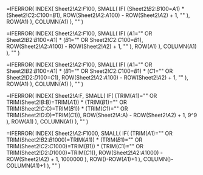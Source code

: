 =IFERROR(
    INDEX(
        Sheet2!$A$2:$F$100,
        SMALL(
            IF(
                (Sheet2!$B$2:$B$100=$A$1) * (Sheet2!$C$2:$C$100=$B$1),
                ROW(Sheet2!$A$2:$A$100) - ROW(Sheet2!$A$2) + 1,
                ""
            ),
            ROW(A1)
        ),
        COLUMN(A1)
    ),
    ""
)


=IFERROR(
    INDEX(
        Sheet2!$A$2:$F$100,
        SMALL(
            IF(
                ($A$1="" OR Sheet2!$B$2:$B$100=$A$1) *
                ($B$1="" OR Sheet2!$C$2:$C$100=$B$1),
                ROW(Sheet2!$A$2:$A$100) - ROW(Sheet2!$A$2) + 1,
                ""
            ),
            ROW(A1)
        ),
        COLUMN(A1)
    ),
    ""
)


=IFERROR(
    INDEX(
        Sheet2!$A$2:$F$100,
        SMALL(
            IF(
                ($A$1="" OR Sheet2!$B$2:$B$100=$A$1) *
                ($B$1="" OR Sheet2!$C$2:$C$100=$B$1) *
                ($C$1="" OR Sheet2!$D$2:$D$100=$C$1),
                ROW(Sheet2!$A$2:$A$100) - ROW(Sheet2!$A$2) + 1,
                ""
            ), 
            ROW(A1)
        ), 
        COLUMN(A1)
    ), 
    ""
)

=IFERROR(
    INDEX(
        Sheet2!$A:$F,
        SMALL(
            IF(
                (TRIM($A$1)="" OR TRIM(Sheet2!$B:$B)=TRIM($A$1)) * 
                (TRIM($B$1)="" OR TRIM(Sheet2!$C:$C)=TRIM($B$1)) * 
                (TRIM($C$1)="" OR TRIM(Sheet2!$D:$D)=TRIM($C$1)), 
                ROW(Sheet2!$A:$A) - ROW(Sheet2!$A$2) + 1, 
                9^9
            ), 
            ROW(A1)
        ), 
        COLUMN(A1)
    ), 
    ""
)

=IFERROR(
    INDEX(
        Sheet2!$A$2:$F$1000,
        SMALL(
            IF(
                (TRIM($A$1)="" OR TRIM(Sheet2!$B$2:$B$1000)=TRIM($A$1)) * 
                (TRIM($B$1)="" OR TRIM(Sheet2!$C$2:$C$1000)=TRIM($B$1)) * 
                (TRIM($C$1)="" OR TRIM(Sheet2!$D$2:$D$1000)=TRIM($C$1)), 
                ROW(Sheet2!$A$2:$A$1000) - ROW(Sheet2!$A$2) + 1, 
                1000000
            ), 
            ROW()-ROW($A$1)+1
        ), 
        COLUMN()-COLUMN($A$1)+1
    ), 
    ""
)